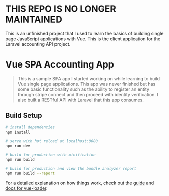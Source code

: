 # THIS REPO IS NO LONGER MAINTAINED
This is an unfinished project that I used to learn the basics of building single page JavaScript applications with Vue. This is the client application for the Laravel accounting API project.

# Vue SPA Accounting App

> This is a sample SPA app I started working on while learning to build Vue single page applications. This app was never finished but has some basic functionality such as the ability to register an entity through stripe connect and then proceed with identity verification. I also built a RESTful API with Laravel that this app consumes. 

## Build Setup

``` bash
# install dependencies
npm install

# serve with hot reload at localhost:8080
npm run dev

# build for production with minification
npm run build

# build for production and view the bundle analyzer report
npm run build --report
```

For a detailed explanation on how things work, check out the [guide](http://vuejs-templates.github.io/webpack/) and [docs for vue-loader](http://vuejs.github.io/vue-loader).
